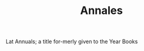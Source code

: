 ---
title: Annales
letter: A
permalink: "/definitions/annales.html"
body: Lat Annuals; a title for-merly given to the Year Books
published_at: '2018-07-07'
source: Black's Law Dictionary
layout: post
---